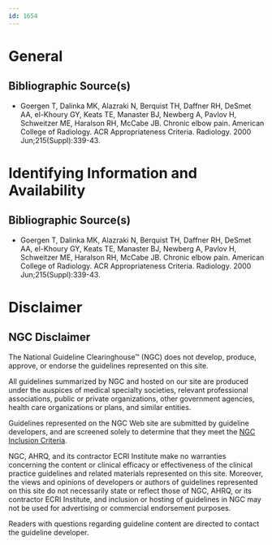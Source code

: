 ```yaml
---
id: 1654
---
```


# General

## Bibliographic Source(s)

- Goergen T, Dalinka MK, Alazraki N, Berquist TH, Daffner RH, DeSmet AA, el-Khoury GY, Keats TE, Manaster BJ, Newberg A, Pavlov H, Schweitzer ME, Haralson RH, McCabe JB. Chronic elbow pain. American College of Radiology. ACR Appropriateness Criteria. Radiology. 2000 Jun;215(Suppl):339-43.

# Identifying Information and Availability

## Bibliographic Source(s)

- Goergen T, Dalinka MK, Alazraki N, Berquist TH, Daffner RH, DeSmet AA, el-Khoury GY, Keats TE, Manaster BJ, Newberg A, Pavlov H, Schweitzer ME, Haralson RH, McCabe JB. Chronic elbow pain. American College of Radiology. ACR Appropriateness Criteria. Radiology. 2000 Jun;215(Suppl):339-43.

# Disclaimer

## NGC Disclaimer

The National Guideline Clearinghouse™ (NGC) does not develop, produce, approve, or endorse the guidelines represented on this site.

All guidelines summarized by NGC and hosted on our site are produced under the auspices of medical specialty societies, relevant professional associations, public or private organizations, other government agencies, health care organizations or plans, and similar entities.

Guidelines represented on the NGC Web site are submitted by guideline developers, and are screened solely to determine that they meet the [NGC Inclusion Criteria](/help-and-about/summaries/inclusion-criteria).

NGC, AHRQ, and its contractor ECRI Institute make no warranties concerning the content or clinical efficacy or effectiveness of the clinical practice guidelines and related materials represented on this site. Moreover, the views and opinions of developers or authors of guidelines represented on this site do not necessarily state or reflect those of NGC, AHRQ, or its contractor ECRI Institute, and inclusion or hosting of guidelines in NGC may not be used for advertising or commercial endorsement purposes.

Readers with questions regarding guideline content are directed to contact the guideline developer.

